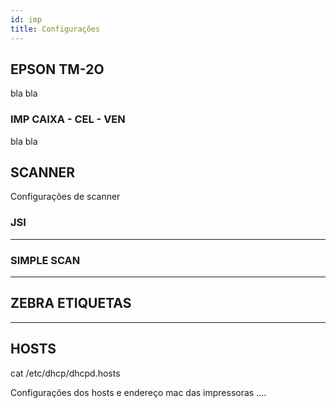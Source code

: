 ```yaml
---
id: imp
title: Configurações
---
```


## EPSON TM-2O

bla bla 
### IMP CAIXA - CEL - VEN 

bla bla 

## SCANNER
Configurações de scanner 

### JSI 

------

### SIMPLE SCAN

-----

## ZEBRA ETIQUETAS 

-----

## HOSTS

cat /etc/dhcp/dhcpd.hosts

Configurações dos hosts e endereço mac das impressoras ....